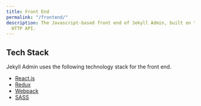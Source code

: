 ```yaml
---
title: Front End
permalink: "/frontend/"
description: The Javascript-based front end of Jekyll Admin, built on the Ruby-based
  HTTP API.
---
```


## Tech Stack

Jekyll Admin uses the following technology stack for the front end.

* [React.js](https://facebook.github.io/react/)
* [Redux](http://redux.js.org/)
* [Webpack](https://github.com/webpack/webpack)
* [SASS](https://github.com/sass/sass)
